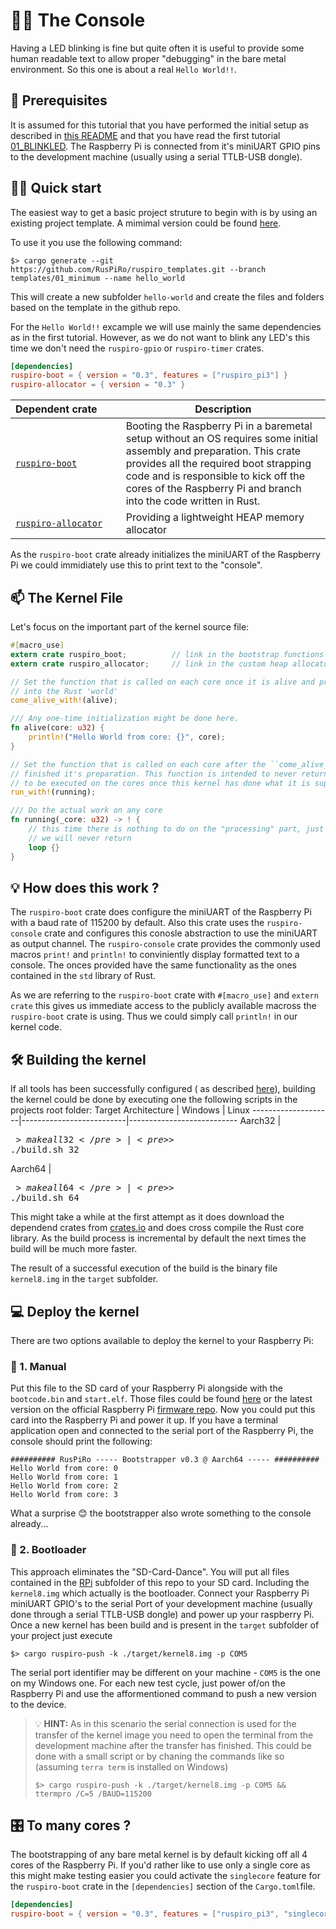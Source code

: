 # :man_teacher: The Console
Having a LED blinking is fine but quite often it is useful to provide some human readable text to
allow proper "debugging" in the bare metal environment. So this one is about a real ``Hello World!!``.

## :ticket: Prerequisites
It is assumed for this tutorial that you have performed the initial setup as described in
[this README](../README.md) and that you have read the first tutorial [01_BLINKLED](../01_BLINKLED/README.md).
The Raspberry Pi is connected from it's miniUART GPIO pins to the development machine (usually using
a serial TTLB-USB dongle).

## :running_woman: Quick start
The easiest way to get a basic project struture to begin with is by using an existing project
template. A mimimal version could be found [here](https://github.com/RusPiRo/ruspiro_templates/tree/templates/01_minimal).

To use it you use the following command:
```
$> cargo generate --git https://github.com/RusPiRo/ruspiro_templates.git --branch templates/01_minimum --name hello_world
```

This will create a new subfolder `hello-world` and create the files and folders based on the template
in the github repo.

For the ``Hello World!!`` excample we will use mainly the same dependencies as in the first tutorial.
However, as we do not want to blink any LED's this time we don't need the `ruspiro-gpio` or
`ruspiro-timer` crates.
```toml
[dependencies]
ruspiro-boot = { version = "0.3", features = ["ruspiro_pi3"] }
ruspiro-allocator = { version = "0.3" }
```

| Dependent&nbsp;crate&nbsp;&nbsp;&nbsp;&nbsp;&nbsp;&nbsp;&nbsp;| Description |
|------------------|-------------|
| [``ruspiro-boot``](https://crates.io/crates/ruspiro-boot) | Booting the Raspberry Pi in a baremetal setup without an OS requires some initial assembly and preparation. This crate provides all the required boot strapping code and is responsible to kick off the cores of the Raspberry Pi and branch into the code written in Rust. |
| [``ruspiro-allocator``](https://crates.io/crates/ruspiro-allocator) | Providing a lightweight HEAP memory allocator |

As the ``ruspiro-boot`` crate already initializes the miniUART of the Raspberry  Pi we could immidiately
use this to print text to the "console". 

## :mailbox: The Kernel File

Let's focus on the important part of the kernel source file:
```rust
#[macro_use]
extern crate ruspiro_boot;          // link in the bootstrap functions
extern crate ruspiro_allocator;     // link in the custom heap allocator

// Set the function that is called on each core once it is alive and prepared to branch
// into the Rust 'world'
come_alive_with!(alive);

/// Any one-time initialization might be done here.
fn alive(core: u32) {
    println!("Hello World from core: {}", core);
}

// Set the function that is called on each core after the ``come_alive_with`` function has
// finished it's preparation. This function is intended to never return as there is nothing
// to be executed on the cores once this kernel has done what it is supposed to
run_with!(running);

/// Do the actual work on any core
fn running(_core: u32) -> ! {
    // this time there is nothing to do on the "processing" part, just ensure
    // we will never return
    loop {}
}
```

## :bulb: How does this work ?
The ``ruspiro-boot`` crate does configure the miniUART of the Raspberry Pi with a baud rate of
115200 by default. Also this crate uses the ``ruspiro-console`` crate and configures this conosle
abstraction to use the miniUART as output channel. The ``ruspiro-console`` crate provides the 
commonly used macros ``print!`` and ``println!`` to conviniently display formatted text to a console.
The onces provided have the same functionality as the ones contained in the ``std`` library of Rust.

As we are referring to the ``ruspiro-boot`` crate with ``#[macro_use]`` and ``extern crate`` this gives
us immediate access to the publicly available macross the ``ruspiro-boot`` crate is using. Thus we
could simply call ``println!`` in our kernel code.

## :hammer_and_wrench: Building the kernel

If all tools has been successfully configured ( as described [here](../README.md)), building the
kernel could be done by executing one the following scripts in the projects root folder:
Target Architecture | Windows                  | Linux
--------------------|--------------------------|---------------------------
Aarch32             | <pre>$> make all32</pre> | <pre>$> ./build.sh 32</pre>
Aarch64             | <pre>$> make all64</pre> | <pre>$> ./build.sh 64</pre>

This might take a while at the first attempt as it does download the dependend crates from
[crates.io](https://crates.io) and does cross compile the Rust core library. As the build process is
incremental by default the next times the build will be much more faster.

The result of a successful execution of the build is the binary file ``kernel8.img`` in the ``target``
subfolder.

## :computer: Deploy the kernel
There are two options available to deploy the kernel to your Raspberry Pi:
### :floppy_disk: 1. Manual
Put this file to the SD card of your Raspberry Pi alongside
with the ``bootcode.bin`` and ``start.elf``. Those files could be found [here](../RPi) or the latest
version on the official Raspberry Pi [firmware repo](https://github.com/raspberrypi/firmware/tree/master/boot).
Now you could put this card into the Raspberry Pi and power it up.
If you have a terminal application open and connected to the serial port of the Raspberry Pi, the
console should print the following:
```
########## RusPiRo ----- Bootstrapper v0.3 @ Aarch64 ----- ##########
Hello World from core: 0
Hello World from core: 1
Hello World from core: 2
Hello World from core: 3
```

What a surprise :blush: the bootstrapper also wrote something to the console already...

### :fax: 2. Bootloader
This approach eliminates the "SD-Card-Dance". You will put all files contained in the [RPi](../RPi)
subfolder of this repo to your SD card. Including the ``kernel8.img`` which actually is the bootloader.
Connect your Raspberry Pi miniUART GPIO's to the serial Port of your development machine (usually done
through a serial TTLB-USB dongle) and power up your raspberry Pi.
Once a new kernel has been build and is present in the ``target`` subfolder of your project just execute
```
$> cargo ruspiro-push -k ./target/kernel8.img -p COM5
```
The serial port identifier may be different on your machine - ``COM5`` is the one on my Windows one.
For each new test cycle, just power of/on the Raspberry Pi and use the afformentioned command to push
a new version to the device.

> :bulb: **HINT:** As in this scenario the serial connection is used for the transfer of the kernel
> image you need to open the terminal from the development machine after the transfer has finished.
> This could be done with a small script or by chaning the commands like so (assuming ``terra term``
> is installed on Windows)
> ```
> $> cargo ruspiro-push -k ./target/kernel8.img -p COM5 && ttermpro /C=5 /BAUD=115200
> ```

## :control_knobs: To many cores ?
The bootstrapping of any bare metal kernel is by default kicking off all 4 cores of the Raspberry Pi.
If you'd rather like to use only a single core as this might make testing easier you could activate
the `singlecore` feature for the `ruspiro-boot` crate in the `[dependencies]` section of the
`Cargo.toml`file.
```toml
[dependencies]
ruspiro-boot = { version = "0.3", features = ["ruspiro_pi3", "singlecore"] }
```
